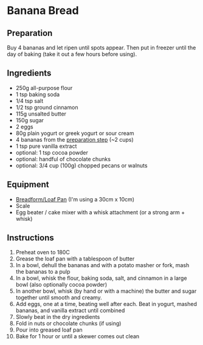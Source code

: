 # Banana Bread

## Preparation
Buy 4 bananas and let ripen until spots appear. Then put in freezer until the day of baking (take it out a few hours before using).

## Ingredients
* 250g all-purpose flour
* 1 tsp baking soda
* 1/4 tsp salt
* 1/2 tsp ground cinnamon
* 115g unsalted butter
* 150g sugar
* 2 eggs
* 80g plain yogurt or greek yogurt or sour cream
* 4 bananas from the [preparation step](#preparation) (~2 cups)
* 1 tsp pure vanilla extract
* optional: 1 tsp cocoa powder
* optional: handful of chocolate chunks
* optional: 3/4 cup (100g) chopped pecans or walnuts

## Equipment
* [Breadform/Loaf Pan](https://www.amazon.de/-/en/Leifheit-Oetker-Deluxe-Oblong-Small/dp/B000UVHY9O/ref=sr_1_11?crid=1D2KDLFE1HTGP&keywords=brotform%2Bf%C3%BCr%2Bbackofen&qid=1646587857&sprefix=brotform%2Bf%C3%BCr%2Bbackofen%2Caps%2C83&sr=8-11&th=1) (I'm using a 30cm x 10cm)
* Scale
* Egg beater / cake mixer with a whisk attachment (or a strong arm + whisk)

## Instructions
1. Preheat oven to 180C
2. Grease the loaf pan with a tablespoon of butter
3. In a bowl, dehull the bananas and with a potato masher or fork, mash the bananas to a pulp
4. In a bowl, whisk the flour, baking soda, salt, and cinnamon in a large bowl (also optionally cocoa powder)
5. In another bowl, whisk (by hand or with a machine) the butter and sugar together until smooth and creamy.
6. Add eggs, one at a time, beating well after each. Beat in yogurt, mashed bananas, and vanilla extract until combined
7. Slowly beat in the dry ingredients
8. Fold in nuts or chocolate chunks (if using)
9. Pour into greased loaf pan
10. Bake for 1 hour or until a skewer comes out clean